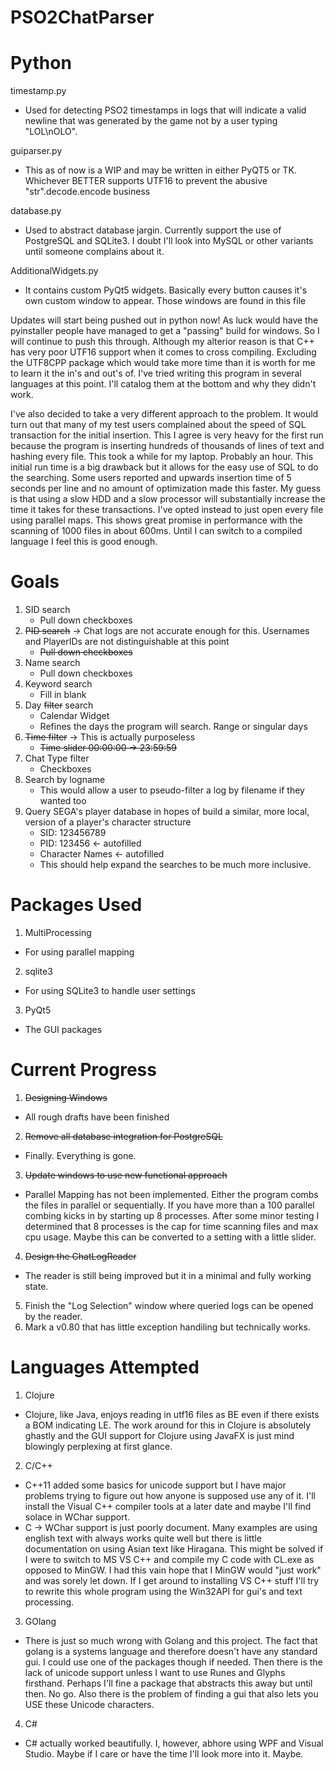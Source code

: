 PSO2ChatParser
==============

Python
=============

timestamp.py
 - Used for detecting PSO2 timestamps in logs that will indicate a valid newline that was generated by the game not by a user typing "LOL\nOLO". 

guiparser.py
 - This as of now is a WIP and may be written in either PyQT5 or TK. Whichever BETTER supports UTF16 to prevent the abusive "str".decode.encode business

database.py
 - Used to abstract database jargin. Currently support the use of PostgreSQL and SQLite3. I doubt I'll look into MySQL or other variants until someone complains about it.

AdditionalWidgets.py
 - It contains custom PyQt5 widgets. Basically every button causes it's own custom window to appear. Those windows are found in this file

Updates will start being pushed out in python now! As luck would have the pyinstaller people have managed to get a "passing" build for windows. So I will continue to push this through. Although my alterior reason is that C++ has very poor UTF16 support when it comes to cross compiling. Excluding the UTF8CPP package which would take more time than it is worth for me to learn it the in's and out's of. I've tried writing this program in several languages at this point. I'll catalog them at the bottom and why they didn't work.

I've also decided to take a very different approach to the problem. 
It would turn out that many of my test users complained about the speed of SQL transaction for the initial insertion. 
This I agree is very heavy for the first run because the program is inserting hundreds of thousands of lines of text and hashing every file.
This took a while for my laptop. Probably an hour.
This initial run time is a big drawback but it allows for the easy use of SQL to do the searching.
Some users reported and upwards insertion time of 5 seconds per line and no amount of optimization made this faster.
My guess is that using a slow HDD and a slow processor will substantially increase the time it takes for these transactions.
I've opted instead to just open every file using parallel maps. This shows great promise in performance with the scanning of 1000 files in about 600ms.
Until I can switch to a compiled language I feel this is good enough.

Goals
=====
1. SID       search
    * Pull down checkboxes
2. ~~PID       search~~ -> Chat logs are not accurate enough for this. Usernames and PlayerIDs are not distinguishable at this point
    * ~~Pull down checkboxes~~
3. Name      search
    * Pull down checkboxes
4. Keyword   search
    * Fill in blank
5. Day       ~~filter~~ search
    * Calendar Widget
    * Refines the days the program will search. Range or singular days
6. ~~Time      filter~~ -> This is actually purposeless
    * ~~Time slider 00:00:00 -> 23:59:59~~
7. Chat Type filter
    * Checkboxes
8. Search by logname
    * This would allow a user to pseudo-filter a log by filename if they wanted too
9. Query SEGA's player database in hopes of build a similar, more local, version of a player's character structure
    * SID: 123456789
    * PID: 123456 <- autofilled
    * Character Names <- autofilled
    * This should help expand the searches to be much more inclusive.

Packages Used
=============
1. MultiProcessing
  * For using parallel mapping
2. sqlite3
  * For using SQLite3 to handle user settings
3. PyQt5
  * The GUI packages

Current Progress
================
1. ~~Designing Windows~~
 * All rough drafts have been finished
2. ~~Remove all database integration for PostgreSQL~~
 * Finally. Everything is gone.
3. ~~Update windows to use new functional approach~~
 * Parallel Mapping has not been implemented. Either the program combs the files in parallel or sequentially. If you have more than a 100 parallel combing kicks in by starting up 8 processes. After some minor testing I determined that 8 processes is the cap for time scanning files and max cpu usage. Maybe this can be converted to a setting with a little slider.
4. ~~Design the ChatLogReader~~
 * The reader is still being improved but it in a minimal and fully working state.
5. Finish the "Log Selection" window where queried logs can be opened by the reader.
6. Mark a v0.80 that has little exception handiling but technically works.

Languages Attempted
===================
1. Clojure
 * Clojure, like Java, enjoys reading in utf16 files as BE even if there exists a BOM indicating LE. The work around for this in Clojure is absolutely ghastly and the GUI support for Clojure using JavaFX is just mind blowingly perplexing at first glance.
2. C/C++
 * C++11 added some basics for unicode support but I have major problems trying to figure out how anyone is supposed use any of it. I'll install the Visual C++ compiler tools at a later date and maybe I'll find solace in WChar support.
 * C -> WChar support is just poorly document. Many examples are using english text with always works quite well but there is little documentation on using Asian text like Hiragana. This might be solved if I were to switch to MS VS C++ and compile my C code with CL.exe as opposed to MinGW. I had this vain hope that I MinGW would "just work" and was sorely let down. If I get around to installing VS C++ stuff I'll try to rewrite this whole program using the Win32API for gui's and text processing.
3. GOlang
 * There is just so much wrong with Golang and this project. The fact that golang is a systems language and therefore doesn't have any standard gui. I could use one of the packages though if needed. Then there is the lack of unicode support unless I want to use Runes and Glyphs firsthand. Perhaps I'll fine a package that abstracts this away but until then. No go. Also there is the problem of finding a gui that also lets you USE these Unicode characters.
4. C#
 * C# actually worked beautifully. I, however, abhore using WPF and Visual Studio. Maybe if I care or have the time I'll look more into it. Maybe.
